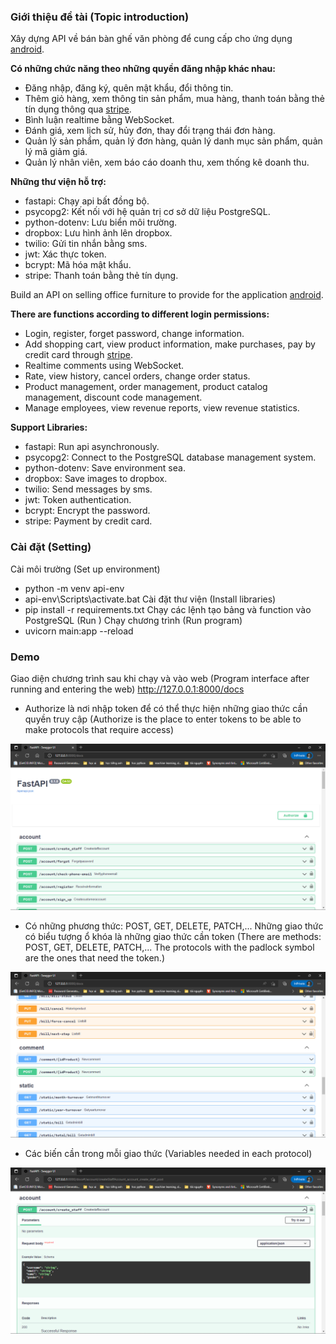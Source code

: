 ### **Giới thiệu đề tài (Topic introduction)**

Xây dựng API về bán bàn ghế văn phòng để cung cấp cho ứng dụng [android](https://github.com/Beerus-Kun/selling_furnished_office_reactnative).

**Có những chức năng theo những quyền đăng nhập khác nhau:**
- Đăng nhập, đăng ký, quên mật khẩu, đổi thông tin.
- Thêm giỏ hàng, xem thông tin sản phẩm, mua hàng, thanh toán bằng thẻ tín dụng thông qua [stripe](https://stripe.com/).
- Bình luận realtime bằng WebSocket.
- Đánh giá, xem lịch sử, hủy đơn, thay đổi trạng thái đơn hàng.
- Quản lý sản phẩm, quản lý đơn hàng, quản lý danh mục sản phẩm, quản lý mã giảm giá.
- Quản lý nhân viên, xem báo cáo doanh thu, xem thống kê doanh thu.

**Những thư viện hỗ trợ:**
- fastapi: Chạy api bất đồng bộ.
- psycopg2: Kết nối với hệ quản trị cơ sở dữ liệu PostgreSQL.
- python-dotenv: Lưu biển môi trường.
- dropbox: Lưu hình ảnh lên dropbox.
- twilio: Gửi tin nhắn bằng sms.
- jwt: Xác thực token.
- bcrypt: Mã hóa mật khẩu.
- stripe: Thanh toán bằng thẻ tín dụng.


Build an API on selling office furniture to provide for the application [android](https://github.com/Beerus-Kun/selling_furnished_office_reactnative).

**There are functions according to different login permissions:**
- Login, register, forget password, change information.
- Add shopping cart, view product information, make purchases, pay by credit card through [stripe](https://stripe.com/).
- Realtime comments using WebSocket.
- Rate, view history, cancel orders, change order status.
- Product management, order management, product catalog management, discount code management.
- Manage employees, view revenue reports, view revenue statistics.

**Support Libraries:**
- fastapi: Run api asynchronously.
- psycopg2: Connect to the PostgreSQL database management system.
- python-dotenv: Save environment sea.
- dropbox: Save images to dropbox.
- twilio: Send messages by sms.
- jwt: Token authentication.
- bcrypt: Encrypt the password.
- stripe: Payment by credit card.


### **Cài đặt (Setting)**

Cài môi trường (Set up environment)
- python -m venv api-env
- api-env\Scripts\activate.bat
Cài đặt thư viện (Install libraries)
- pip install -r requirements.txt
Chạy các lệnh tạo bảng và function vào PostgreSQL (Run )
Chạy chương trình (Run program)
- uvicorn main:app --reload


### **Demo**

Giao diện chương trình sau khi chạy và vào web (Program interface after running and entering the web) http://127.0.0.1:8000/docs


- Authorize là nơi nhập token để có thể thực hiện những giao thức cần quyền truy cập (Authorize is the place to enter tokens to be able to make protocols that require access)

![Alt text](image/2022-10-27003642.png?raw=true)


- Có những phương thức: POST, GET, DELETE, PATCH,... Những giao thức có biểu tượng ổ khóa là những giao thức cần token (There are methods: POST, GET, DELETE, PATCH,... The protocols with the padlock symbol are the ones that need the token.)

![Alt text](image/2022-10-27004758.png?raw=true)


- Các biến cần trong mỗi giao thức (Variables needed in each protocol)

![Alt text](image/2022-10-27004921.png?raw=true)